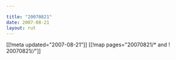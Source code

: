 ```yaml
---

title: "20070821"
date: 2007-08-21
layout: rut
---
```


[[!meta updated="2007-08-21"]]
[[!map pages="20070821/* and ! 20070821/*/*"]]
